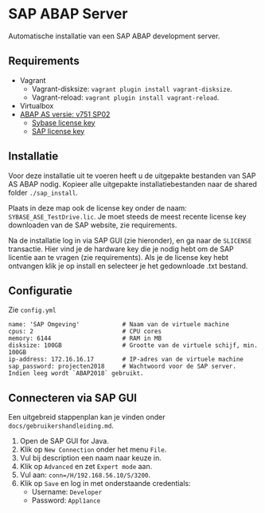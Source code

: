 # SAP ABAP Server

Automatische installatie van een SAP ABAP development server.

## Requirements

* Vagrant
    * Vagrant-disksize: `vagrant plugin install vagrant-disksize`.
    * Vagrant-reload: `vagrant plugin install vagrant-reload`.
* Virtualbox
* [ABAP AS versie: v751 SP02](https://www.sap.com/developer/trials-downloads/additional-downloads/sap-netweaver-as-abap-developer-edition-sp02-7-51-14493.html)
    * [Sybase license key](https://sap.sharepoint.com/sites/101566/Shared%20Documents/Forms/AllItems.aspx?id=%2Fsites%2F101566%2FShared%20Documents%2FASE%20Licenses%5F2019%2Ezip&parent=%2Fsites%2F101566%2FShared%20Documents&p=true&slrid=e5c3959e-f06b-7000-b610-6b7f88234665)
    * [SAP license key](https://sap.sharepoint.com/sites/101566/Shared%20Documents/Forms/AllItems.aspx?id=%2Fsites%2F101566%2FShared%20Documents%2FASE%20Licenses%5F2019%2Ezip&parent=%2Fsites%2F101566%2FShared%20Documents&p=true&slrid=e5c3959e-f06b-7000-b610-6b7f88234665)

## Installatie

Voor deze installatie uit te voeren heeft u de uitgepakte bestanden van SAP AS ABAP nodig. Kopieer alle uitgepakte installatiebestanden naar de shared folder `./sap_install`.

Plaats in deze map ook de license key onder de naam: `SYBASE_ASE_TestDrive.lic`. Je moet steeds de meest recente license key downloaden van de SAP website, zie requirements.

Na de installatie log in via SAP GUI (zie hieronder), en ga naar de `SLICENSE` transactie. Hier vind je de hardware key die je nodig hebt om de SAP licentie aan te vragen (zie requirements). Als je de license key hebt ontvangen klik je op install en selecteer je het gedownloade .txt bestand.

## Configuratie

Zie `config.yml`

```
name: 'SAP Omgeving'            # Naam van de virtuele machine
cpus: 2                         # CPU cores
memory: 6144                    # RAM in MB
disksize: 100GB                 # Grootte van de virtuele schijf, min. 100GB
ip-address: 172.16.16.17        # IP-adres van de virtuele machine
sap_password: projecten2018     # Wachtwoord voor de SAP server. Indien leeg wordt `ABAP2018` gebruikt.
```

## Connecteren via SAP GUI

Een uitgebreid stappenplan kan je vinden onder `docs/gebruikershandleiding.md`.

1. Open de SAP GUI for Java.
1. Klik op `New Connection` onder het menu `File`.
1. Vul bij description een naam naar keuze in.
1. Klik op `Advanced` en zet `Expert mode` aan.
1. Vul aan: `conn=/H/192.168.56.10/S/3200`.
1. Klik op `Save` en log in met onderstaande credentials:
    * Username: `Developer`
    * Password: `Appl1ance`

